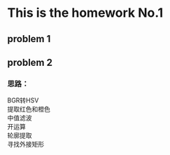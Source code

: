 # This is the homework No.1
## problem 1
## problem 2
### 思路：
BGR转HSV  
提取红⾊和橙⾊   
中值滤波  
开运算  
轮廓提取  
寻找外接矩形  

    
